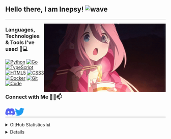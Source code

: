 ## Hello there, I am Inepsy! ![wave](https://user-images.githubusercontent.com/104657171/226482545-76dd5651-42f1-4c45-b637-fae58ad8ae16.gif)

---

<img align="right" alt="Nadeshiko" title="<3" height="215px" src="assets/nadeshiko.gif">

### Languages, Technologies & Tools I've used 🚀💻

[![Python](https://img.shields.io/static/v1?style=for-the-badge&logo=Python&logoColor=FFFFFF&message=Python&color=3776AB&label=)](https://www.python.org/)
[![Go](https://img.shields.io/static/v1?style=for-the-badge&logo=Go&logoColor=FFFFFF&message=Go&color=00ADD8&label=)](https://golang.org/)
[![TypeScript](https://img.shields.io/static/v1?style=for-the-badge&logo=TypeScript&logoColor=FFFFFF&message=TypeScript&color=3178C6&label=)](https://www.typescriptlang.org/)
[![HTML5](https://img.shields.io/static/v1?style=for-the-badge&logo=HTML5&logoColor=FFFFFF&message=HTML5&color=E34F26&label=)](https://html.spec.whatwg.org/multipage/)
[![CSS3](https://img.shields.io/static/v1?style=for-the-badge&logo=CSS3&logoColor=FFFFFF&message=CSS3&color=1572B6&label=)](https://www.w3.org/Style/CSS/)
[![Docker](https://img.shields.io/static/v1?style=for-the-badge&logo=Docker&logoColor=FFFFFF&message=Docker&color=2496ED&label=)](https://www.docker.com/)
[![Git](https://img.shields.io/static/v1?style=for-the-badge&logo=Git&message=Git&logoColor=FFFFFF&color=F05032&label=)](https://git-scm.com/)
[![Code](https://img.shields.io/static/v1?style=for-the-badge&logo=Visual+Studio+Code&logoColor=FFFFFF&message=Code&color=007ACC&label=)](https://code.visualstudio.com/)

### Connect with Me 🤝🏻📫

<p>
  <a href="https://discord.gg/BJxC9wyuHz">
    <img align="left" alt="Discord" title="Discord" width="30px" src="assets/discord.png">
  </a>
  <a href="https://twitter.com/Inepsy_">
    <img align="left" alt="Twitter" title="Twitter" width="30px" src="assets/twitter.png">
  </a>
<br>

---

<details close>
<summary>GitHub Statistics 📊</summary>
<br>
<p>
  <a href="https://github.com/Inepsy" width="100%">
    <img alt="GitHub Stats" height="165px" src="https://github-readme-stats.vercel.app/api?username=Inepsy&count_private=true&show_icons=true&theme=dark&hide_border=true&hide_title=true&include_all_commits=true">
    <img alt="Top Langs" height="165px" src="https://github-readme-stats.vercel.app/api/top-langs?username=Inepsy&langs_count=10&layout=compact&hide_border=true&theme=dark">
  </a>
</p>
</details>

<details close>

---

<p align="center">Thanks for stopping by! 😊 Show some ❤️ by starring some of my repositories if you find them interesting.</p>
<p align="center">
